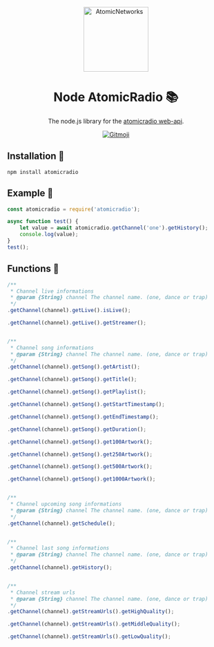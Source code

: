 <p align="center">
  <a href="https://atomicnetworks.eu">
    <img alt="AtomicNetworks" src="https://cdn.atomicnetworks.eu/atnw/logo/logo.png" width="150" />
  </a>
</p>
<h1 align="center">
  Node AtomicRadio 📚
</h1>
<p align="center">
   The node.js library for the <a href="https://api.atomicradio.eu">atomicradio web-api</a>.
</p>
<p align="center">
  <a href="https://gitmoji.carloscuesta.me">
      <img src="https://img.shields.io/badge/gitmoji-%20😜%20😍-FFDD67.svg?style=flat-square" alt="Gitmoji">
  </a>  
</p>

## Installation 🔧
```npm install atomicradio```

## Example 📄
```javascript
const atomicradio = require('atomicradio');

async function test() {
    let value = await atomicradio.getChannel('one').getHistory();
    console.log(value);
}
test();
```

## Functions 📗
```javascript
/**
 * Channel live informations
 * @param {String} channel The channel name. (one, dance or trap)
 */
.getChannel(channel).getLive().isLive();

.getChannel(channel).getLive().getStreamer();


/**
 * Channel song informations
 * @param {String} channel The channel name. (one, dance or trap)
 */
.getChannel(channel).getSong().getArtist();

.getChannel(channel).getSong().getTitle();

.getChannel(channel).getSong().getPlaylist();

.getChannel(channel).getSong().getStartTimestamp();

.getChannel(channel).getSong().getEndTimestamp();

.getChannel(channel).getSong().getDuration();

.getChannel(channel).getSong().get100Artwork();

.getChannel(channel).getSong().get250Artwork();

.getChannel(channel).getSong().get500Artwork();

.getChannel(channel).getSong().get1000Artwork();


/**
 * Channel upcoming song informations
 * @param {String} channel The channel name. (one, dance or trap)
 */
.getChannel(channel).getSchedule();


/**
 * Channel last song informations
 * @param {String} channel The channel name. (one, dance or trap)
 */
.getChannel(channel).getHistory();


/**
 * Channel stream urls
 * @param {String} channel The channel name. (one, dance or trap)
 */
.getChannel(channel).getStreamUrls().getHighQuality();

.getChannel(channel).getStreamUrls().getMiddleQuality();

.getChannel(channel).getStreamUrls().getLowQuality();
```
